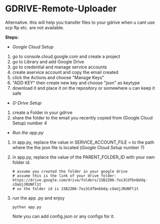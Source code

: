 # GDRIVE-Remote-Uploader

Alternative. this will help you transfer files to your gdrive when u cant use scp ftp etc. are not available.

**Steps:**

* *Google Cloud Setup*

1. go to console.cloud.google.com and create a project
2. go to Library and add Google Drive
3. go to credential and manage service accounts
4. create aservice account and copy the email created
5. click the Actions and choose "Manage Keys"
6. "ADD KEY" then create new key and choose "json" as keytype
7. download it and place it on the repository or somewhere u can keep it safe

* *G-Drive Setup*

1. create a Folder in your gdrive
2. share the folder to the email you recently copied from (Google Cloud Setup) number 4

* *Run the app.py*

1. in app.py, replace the value in SERVICE_ACCOUNT_FILE = to the path where the the json file is located (*Google Cloud Setup* number 7)
2. in app.py, replace the value of the PARENT_FOLDER_ID with your own folder id.

   ```
   # assume you created the folder in your google drive 
   # assume this is the link of your drive folder:  https://drive.google.com/drive/folders/15B2Z06-7os3CdfbnbUdq-cOaUjJRUNFl1t
   # so the folder id is 15B2Z06-7os3CdfbnbUdq-cOaUjJRUNFl1t
   ```
3. run the app .py and enjoy

   ```
   python app.py
   ```
   Note you can add config.json or any configs for it.
